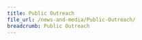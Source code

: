 ```yaml
---
title: Public Outreach
file_url: /news-and-media/Public-Outreach/
breadcrumb: Public Outreach
---
```

